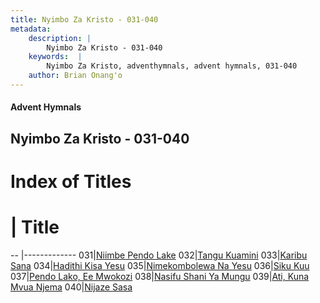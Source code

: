 ```yaml
---
title: Nyimbo Za Kristo - 031-040
metadata:
    description: |
        Nyimbo Za Kristo - 031-040
    keywords:  |
        Nyimbo Za Kristo, adventhymnals, advent hymnals, 031-040
    author: Brian Onang'o
---
```


#### Advent Hymnals
## Nyimbo Za Kristo - 031-040

# Index of Titles
# | Title                        
-- |-------------
031|[Niimbe Pendo Lake](/nyimbo-za-kristo/001-100/031-040/Niimbe-Pendo-Lake)
032|[Tangu Kuamini](/nyimbo-za-kristo/001-100/031-040/Tangu-Kuamini)
033|[Karibu Sana](/nyimbo-za-kristo/001-100/031-040/Karibu-Sana)
034|[Hadithi Kisa Yesu](/nyimbo-za-kristo/001-100/031-040/Hadithi-Kisa-Yesu)
035|[Nimekombolewa Na Yesu](/nyimbo-za-kristo/001-100/031-040/Nimekombolewa-Na-Yesu)
036|[Siku Kuu](/nyimbo-za-kristo/001-100/031-040/Siku-Kuu)
037|[Pendo Lako, Ee Mwokozi](/nyimbo-za-kristo/001-100/031-040/Pendo-Lako,-Ee-Mwokozi)
038|[Nasifu Shani Ya Mungu](/nyimbo-za-kristo/001-100/031-040/Nasifu-Shani-Ya-Mungu)
039|[Ati, Kuna Mvua Njema](/nyimbo-za-kristo/001-100/031-040/Ati,-Kuna-Mvua-Njema)
040|[Nijaze Sasa](/nyimbo-za-kristo/001-100/031-040/Nijaze-Sasa)